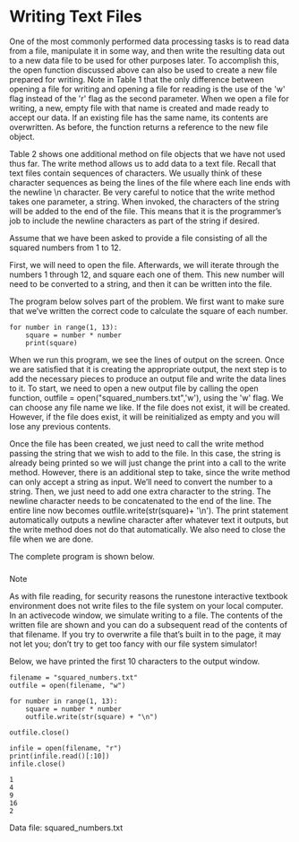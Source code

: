 # Writing Text Files

One of the most commonly performed data processing tasks is to read data from a file, manipulate it in some way, and then write the resulting data out to a new data file to be used for other purposes later. To accomplish this, the open function discussed above can also be used to create a new file prepared for writing. Note in Table 1 that the only difference between opening a file for writing and opening a file for reading is the use of the 'w' flag instead of the 'r' flag as the second parameter. When we open a file for writing, a new, empty file with that name is created and made ready to accept our data. If an existing file has the same name, its contents are overwritten. As before, the function returns a reference to the new file object.

Table 2 shows one additional method on file objects that we have not used thus far. The write method allows us to add data to a text file. Recall that text files contain sequences of characters. We usually think of these character sequences as being the lines of the file where each line ends with the newline \n character. Be very careful to notice that the write method takes one parameter, a string. When invoked, the characters of the string will be added to the end of the file. This means that it is the programmer’s job to include the newline characters as part of the string if desired.

Assume that we have been asked to provide a file consisting of all the squared numbers from 1 to 12.

First, we will need to open the file. Afterwards, we will iterate through the numbers 1 through 12, and square each one of them. This new number will need to be converted to a string, and then it can be written into the file.

The program below solves part of the problem. We first want to make sure that we’ve written the correct code to calculate the square of each number.
```
for number in range(1, 13):
    square = number * number
    print(square)
```
When we run this program, we see the lines of output on the screen. Once we are satisfied that it is creating the appropriate output, the next step is to add the necessary pieces to produce an output file and write the data lines to it. To start, we need to open a new output file by calling the open function, outfile = open("squared_numbers.txt",'w'), using the 'w' flag. We can choose any file name we like. If the file does not exist, it will be created. However, if the file does exist, it will be reinitialized as empty and you will lose any previous contents.

Once the file has been created, we just need to call the write method passing the string that we wish to add to the file. In this case, the string is already being printed so we will just change the print into a call to the write method. However, there is an additional step to take, since the write method can only accept a string as input. We’ll need to convert the number to a string. Then, we just need to add one extra character to the string. The newline character needs to be concatenated to the end of the line. The entire line now becomes outfile.write(str(square)+ '\n'). The print statement automatically outputs a newline character after whatever text it outputs, but the write method does not do that automatically. We also need to close the file when we are done.

The complete program is shown below.

### 

Note

As with file reading, for security reasons the runestone interactive textbook environment does not write files to the file system on your local computer. In an activecode window, we simulate writing to a file. The contents of the written file are shown and you can do a subsequent read of the contents of that filename. If you try to overwrite a file that’s built in to the page, it may not let you; don’t try to get too fancy with our file system simulator!

Below, we have printed the first 10 characters to the output window.
```
filename = "squared_numbers.txt"
outfile = open(filename, "w")

for number in range(1, 13):
    square = number * number
    outfile.write(str(square) + "\n")

outfile.close()

infile = open(filename, "r")
print(infile.read()[:10])
infile.close()

1
4
9
16
2
```
Data file: squared_numbers.txt
